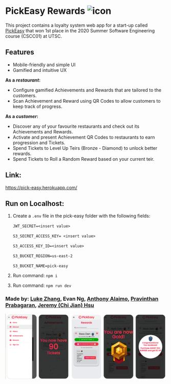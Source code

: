 # PickEasy Rewards <img src="https://github.com/Evan8456/PickEasy-Rewards/blob/master/pick-easy/src/favicon.ico" height="32px" alt="icon"></img>

This project contains a loyalty system web app for a start-up called [PickEasy](https://www.pickeasy.ca/) that won 1st place in the 2020 Summer Software Engineering course (CSCC01) at UTSC.

## Features

- Mobile-friendly and simple UI
- Gamified and intuitive UX

**As a _restaurant_:**

- Configure gamified Achievements and Rewards that are tailored to the customers.
- Scan Achievement and Reward using QR Codes to allow customers to keep track of progress.

**As a _customer_:**

- Discover any of your favourite restaurants and check out its Achievements and Rewards.
- Activate and present Achievement QR Codes to restaurants to earn progression and Tickets.
- Spend Tickets to Level Up Teirs (Bronze - Diamond) to unlock better rewards.
- Spend Tickets to Roll a Random Reward based on your current teir.


## Link:
https://pick-easy.herokuapp.com/



## Run on Localhost:

1. Create a `.env` file in the pick-easy folder with the following fields:
	
	`JWT_SECRET=<insert value> `
	
	`S3_SECRET_ACCESS_KEY= <insert value>`
	
	`S3_ACCESS_KEY_ID=<insert value>`
	
	`S3_BUCKET_REGION=us-east-2`
	
	`S3_BUCKET_NAME=pick-easy`

2. Run command: `npm i`

3. Run command: `npm run dev`

### Made by: [Luke Zhang](https://github.com/Smawllie), Evan Ng, [Anthony Alaimo](https://github.com/AnthonyAlaimo), [Pravinthan Prabagaran](https://github.com/pravinthan), [Jeremy (Chi Jian) Hsu](https://github.com/Jer3myHsu)

![Alt text](pick-easy/assets/demo.png?raw=true "Demo")
